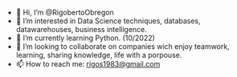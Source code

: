 - 👋 Hi, I’m @RigobertoObregon
- 👀 I’m interested in Data Science techniques, databases, datawarehouses, business intelligence.
- 🌱 I’m currently learning Python. (10/2022)
- 💞️ I’m looking to collaborate on companies wich enjoy teamwork, learning, sharing knowledge, life with a porpouse.
- 📫 How to reach me: rigos1983@gmail.com

<!---
RigobertoObregon/RigobertoObregon is a ✨ special ✨ repository because its `README.md` (this file) appears on your GitHub profile.
You can click the Preview link to take a look at your changes.
--->
